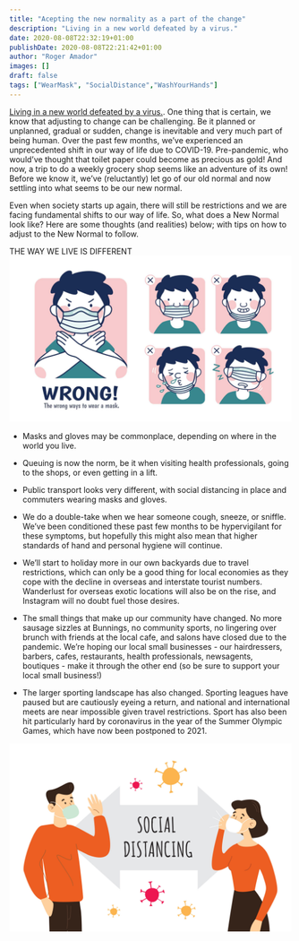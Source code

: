 ```yaml
---
title: "Acepting the new normality as a part of the change"
description: "Living in a new world defeated by a virus."
date: 2020-08-08T22:32:19+01:00
publishDate: 2020-08-08T22:21:42+01:00
author: "Roger Amador"
images: []
draft: false
tags: ["WearMask", "SocialDistance","WashYourHands"]
---
```


[Living in a new world defeated by a virus.](#). One thing that is certain, we know that adjusting to change can be challenging. Be it planned or unplanned, gradual or sudden, change is inevitable and very much part of being human. Over the past few months, we’ve experienced an unprecedented shift in our way of life due to COVID-19. Pre-pandemic, who would’ve thought that toilet paper could become as precious as gold! And now, a trip to do a weekly grocery shop seems like an adventure of its own! Before we know it, we’ve (reluctantly) let go of our old normal and now settling into what seems to be our new normal. 

Even when society starts up again, there will still be restrictions and we are facing fundamental shifts to our way of life. So, what does a New Normal look like? Here are some thoughts (and realities) below; with tips on how to adjust to the New Normal to follow.

 

THE WAY WE LIVE IS DIFFERENT
![mask.](./images/mask.jpg)

- Masks and gloves may be commonplace, depending on where in the world you live.

- Queuing is now the norm, be it when visiting health professionals, going to the shops, or even getting in a lift.

- Public transport looks very different, with social distancing in place and commuters wearing  masks and gloves.

- We do a double-take when we hear someone cough, sneeze, or sniffle. We’ve been conditioned these past few months to be hypervigilant for these symptoms, but hopefully this might also mean that higher standards of hand and personal hygiene will continue.

- We’ll start to holiday more in our own backyards due to travel restrictions, which can only be a good thing for local economies as they cope with the decline in overseas and interstate tourist numbers. Wanderlust for overseas exotic locations will also be on the rise, and Instagram will no doubt fuel those desires.

- The small things that make up our community have changed. No more sausage sizzles at Bunnings, no community sports, no lingering over brunch with friends at the local cafe, and  salons have closed due to the pandemic. We’re hoping our local small businesses - our hairdressers, barbers, cafes, restaurants, health professionals, newsagents, boutiques - make it through the other end (so be sure to support your local small business!)

- The larger sporting landscape has also changed. Sporting leagues have paused but are cautiously eyeing a return, and national and international meets are near impossible given travel restrictions. Sport has also been hit particularly hard by coronavirus in the year of the Summer Olympic Games, which have now been postponed to 2021.


![distance.](./images/distance.jpg)
